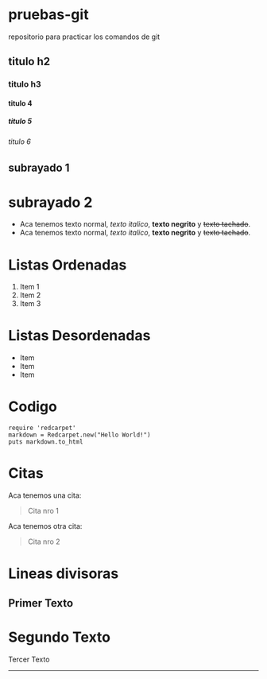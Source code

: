 # pruebas-git
repositorio para practicar los comandos de git

## titulo h2
### titulo h3 
#### titulo 4
##### titulo 5
###### titulo 6

subrayado 1
-----------

subrayado 2
===========

- Aca tenemos texto normal, *texto italico*, **texto negrito** y ~~texto tachado~~.
- Aca tenemos texto normal, _texto italico_, __texto negrito__ y ~~texto tachado~~.

# Listas Ordenadas
1. Item 1
2. Item 2
3. Item 3

# Listas Desordenadas
- Item
- Item
- Item

# Codigo
```rubi
require 'redcarpet'
markdown = Redcarpet.new("Hello World!")
puts markdown.to_html
```
# Citas
Aca tenemos una cita:
> Cita nro 1

Aca tenemos otra cita:
> Cita nro 2

# Lineas divisoras
Primer Texto
---
Segundo Texto
===
Tercer Texto
***
